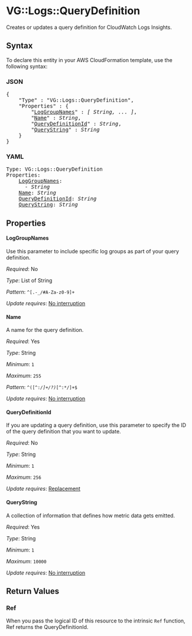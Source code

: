 # VG::Logs::QueryDefinition

Creates or updates a query definition for CloudWatch Logs Insights.

## Syntax

To declare this entity in your AWS CloudFormation template, use the following syntax:

### JSON

<pre>
{
    "Type" : "VG::Logs::QueryDefinition",
    "Properties" : {
        "<a href="#loggroupnames" title="LogGroupNames">LogGroupNames</a>" : <i>[ String, ... ]</i>,
        "<a href="#name" title="Name">Name</a>" : <i>String</i>,
        "<a href="#querydefinitionid" title="QueryDefinitionId">QueryDefinitionId</a>" : <i>String</i>,
        "<a href="#querystring" title="QueryString">QueryString</a>" : <i>String</i>
    }
}
</pre>

### YAML

<pre>
Type: VG::Logs::QueryDefinition
Properties:
    <a href="#loggroupnames" title="LogGroupNames">LogGroupNames</a>: <i>
      - String</i>
    <a href="#name" title="Name">Name</a>: <i>String</i>
    <a href="#querydefinitionid" title="QueryDefinitionId">QueryDefinitionId</a>: <i>String</i>
    <a href="#querystring" title="QueryString">QueryString</a>: <i>String</i>
</pre>

## Properties

#### LogGroupNames

Use this parameter to include specific log groups as part of your query definition.

_Required_: No

_Type_: List of String

_Pattern_: <code>^[\.\-_/#A-Za-z0-9]+</code>

_Update requires_: [No interruption](https://docs.aws.amazon.com/AWSCloudFormation/latest/UserGuide/using-cfn-updating-stacks-update-behaviors.html#update-no-interrupt)

#### Name

A name for the query definition.

_Required_: Yes

_Type_: String

_Minimum_: <code>1</code>

_Maximum_: <code>255</code>

_Pattern_: <code>^([^:*\/]+\/?)*[^:*\/]+$</code>

_Update requires_: [No interruption](https://docs.aws.amazon.com/AWSCloudFormation/latest/UserGuide/using-cfn-updating-stacks-update-behaviors.html#update-no-interrupt)

#### QueryDefinitionId

If you are updating a query definition, use this parameter to specify the ID of the query definition that you want to update.

_Required_: No

_Type_: String

_Minimum_: <code>1</code>

_Maximum_: <code>256</code>

_Update requires_: [Replacement](https://docs.aws.amazon.com/AWSCloudFormation/latest/UserGuide/using-cfn-updating-stacks-update-behaviors.html#update-replacement)

#### QueryString

A collection of information that defines how metric data gets emitted.

_Required_: Yes

_Type_: String

_Minimum_: <code>1</code>

_Maximum_: <code>10000</code>

_Update requires_: [No interruption](https://docs.aws.amazon.com/AWSCloudFormation/latest/UserGuide/using-cfn-updating-stacks-update-behaviors.html#update-no-interrupt)

## Return Values

### Ref

When you pass the logical ID of this resource to the intrinsic `Ref` function, Ref returns the QueryDefinitionId.
